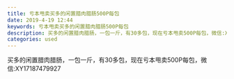```yaml
---
title: 亏本甩卖买多的闲置腊肉腊肠500P每包
date: 2019-4-19 12:44
keywords: 亏本甩卖买多的闲置腊肉腊肠500P每包
description: 买多的闲置腊肉腊肠，一包一斤，有30多包，现在亏本甩卖500P每包，微信:XY17187479927
categories: used
---
```

<td class="t_f" id="postmessage_3548359">

买多的闲置腊肉腊肠，一包一斤，有30多包，现在亏本甩卖500P每包，微信:XY17187479927<br/>
<br/>
<br/>
<img alt="" border="0" class="zoom" data-cf-modified-92f6ae86d89c9fc7c047f352-="" file="http://www.flw.ph/data/appbyme/upload/image/201904/19/oLSlLxXw5d86.jpg" id="aimg_bpFp3" lazyloadthumb="1" onclick="" onmouseover="" src="http://www.flw.ph/data/appbyme/upload/image/201904/19/oLSlLxXw5d86.jpg"/><br/>
<img alt="" border="0" class="zoom" data-cf-modified-92f6ae86d89c9fc7c047f352-="" file="http://www.flw.ph/data/appbyme/upload/image/201904/19/k4T5JSqKP4I0.jpg" id="aimg_onTEl" lazyloadthumb="1" onclick="" onmouseover="" src="http://www.flw.ph/data/appbyme/upload/image/201904/19/k4T5JSqKP4I0.jpg"/><br/>
<img alt="" border="0" class="zoom" data-cf-modified-92f6ae86d89c9fc7c047f352-="" file="http://www.flw.ph/data/appbyme/upload/image/201904/19/YgyvcXWXZU7V.jpg" id="aimg_fC8MC" lazyloadthumb="1" onclick="" onmouseover="" src="http://www.flw.ph/data/appbyme/upload/image/201904/19/YgyvcXWXZU7V.jpg"/><br/>
</td>
